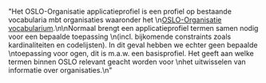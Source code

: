 "Het OSLO-Organisatie applicatieprofiel is een profiel op bestaande vocabularia mbt organisaties waaronder het \n[OSLO-Organisatie vocabularium](http://data.vlaanderen.be/ns/organisatie).\n\nNormaal brengt een applicatieprofiel termen samen nodig voor een bepaalde toepassing \n(incl. bijkomende constraints zoals kardinaliteiten en codelijsten). In dit geval hebben we echter geen bepaalde \ntoepassing voor ogen, dit is m.a.w. een basisprofiel. Het geeft aan welke termen binnen OSLO relevant geacht worden voor \nhet uitwisselen van informatie over organisaties.\n"